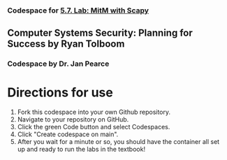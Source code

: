### Codespace for [5.7. Lab: MitM with Scapy]([https://web.njit.edu/~rt494/security/#_lab_scanning_with_nmap](https://web.njit.edu/~rt494/security/#_lab_mitm_with_scapy))

## Computer Systems Security: Planning for Success by Ryan Tolboom

### Codespace by Dr. Jan Pearce

# Directions for use

1. Fork this codespace into your own Github repository.
2. Navigate to your repository on GitHub.
3. Click the green Code button and select Codespaces.
4. Click "Create codespace on main".
5. After you wait for a minute or so, you should have the container all set up and ready to run the labs in the textbook!

